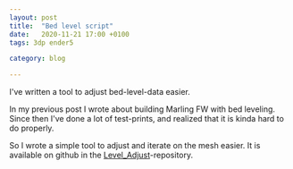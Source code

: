 ```yaml
---
layout: post
title:  "Bed level script"
date:   2020-11-21 17:00 +0100
tags: 3dp ender5 

category: blog

---
```


I've written a tool to adjust bed-level-data easier.

In my previous post I wrote about building Marling FW with bed leveling. Since then I've done a lot of test-prints, and realized that it is kinda hard to do properly.

So I wrote a simple tool to adjust and iterate on the mesh easier. It is available on github in the [Level_Adjust](https://github.com/DrInfiniteExplorer/adjust_bed)-repository.

